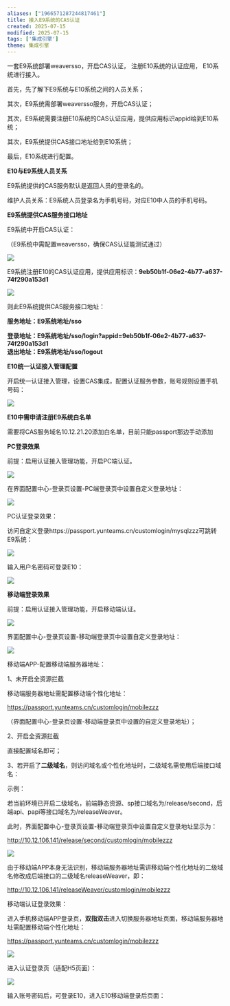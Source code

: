```yaml
---
aliases: ["1966571287244817461"]
title: 接入E9系统的CAS认证
created: 2025-07-15
modified: 2025-07-15
tags: ['集成引擎']
theme: 集成引擎
---
```


一套E9系统部署weaversso，开启CAS认证， 注册E10系统的认证应用， E10系统进行接入。

首先，先了解下E9系统与E10系统之间的人员关系；

其次，E9系统需部署weaversso服务，开启CAS认证；

其次，E9系统需要注册E10系统的CAS认证应用，提供应用标识appid给到E10系统；

其次，E9系统提供CAS接口地址给到E10系统；

最后，E10系统进行配置。

**E10与E9系统人员关系**

E9系统提供的CAS服务默认是返回人员的登录名的。

维护人员关系：E9系统人员登录名为手机号码，对应E10中人员的手机号码。

**E9系统提供CAS服务接口地址**

E9系统中开启CAS认证：

（E9系统中需配置weaversso，确保CAS认证能测试通过）

![](https://myhelpdoc.oss-cn-heyuan.aliyuncs.com/mdimages/dfc0efae9367aade967af16d5c8a6ff2.jpg)

E9系统注册E10的CAS认证应用，提供应用标识：**9eb50b1f-06e2-4b77-a637-74f290a153d1**

![](https://myhelpdoc.oss-cn-heyuan.aliyuncs.com/mdimages/859a493715151353fb196fe615afd7ff.jpg)

则此E9系统提供CAS服务接口地址：

**服务地址：E9系统地址/sso**

**登录地址：E9系统地址/sso/login?appid=9eb50b1f-06e2-4b77-a637-74f290a153d1  
退出地址：E9系统地址/sso/logout**

**E10统一认证接入管理配置**

开启统一认证接入管理，设置CAS集成，配置认证服务参数，账号规则设置手机号码：

![](https://myhelpdoc.oss-cn-heyuan.aliyuncs.com/mdimages/1cb04a719dfde22c97faf15b40a48a8b.jpg)

**E10中需申请注册E9系统白名单**

需要将CAS服务域名10.12.21.20添加白名单，目前只能passport那边手动添加

**PC登录效果**

前提：启用认证接入管理功能，开启PC端认证。

![](https://myhelpdoc.oss-cn-heyuan.aliyuncs.com/mdimages/91301c468970ea7f89d9f16af631adda.jpg)

在界面配置中心-登录页设置-PC端登录页中设置自定义登录地址：

![](https://myhelpdoc.oss-cn-heyuan.aliyuncs.com/mdimages/239ad20c3adfa79f3cdae15aacd090a7.jpg)

PC认证登录效果：

访问自定义登录https://passport.yunteams.cn/customlogin/mysqlzzz可跳转E9系统：

![](https://myhelpdoc.oss-cn-heyuan.aliyuncs.com/mdimages/621b8b04e122fc340d8d7424495471b7.jpg)

输入用户名密码可登录E10：

![](https://myhelpdoc.oss-cn-heyuan.aliyuncs.com/mdimages/2a5eb2ee9370585edf8c145c82c73fcb.jpg)

**移动端登录效果**

前提：启用认证接入管理功能，开启移动端认证。

![](https://myhelpdoc.oss-cn-heyuan.aliyuncs.com/mdimages/f5df2eecc4018e3dacbc4082bf3b477f.jpg)

界面配置中心-登录页设置-移动端登录页中设置自定义登录地址：

![](https://myhelpdoc.oss-cn-heyuan.aliyuncs.com/mdimages/ce391b4ffebdec8a8517dd9eaa268450.jpg)

移动端APP-配置移动端服务器地址：

1、未开启全资源拦截

移动端服务器地址需配置移动端个性化地址：

https://passport.yunteams.cn/customlogin/mobilezzz

（界面配置中心-登录页设置-移动端登录页中设置的自定义登录地址）；

2、开启全资源拦截

直接配置域名即可；

3、若开启了**二级域名**，则访问域名或个性化地址时，二级域名需使用后端接口域名：

示例：

若当前环境已开启二级域名，前端静态资源、sp接口域名为/release/second，后端api、papi等接口域名为/releaseWeaver。

此时，界面配置中心-登录页设置-移动端登录页中设置自定义登录地址显示为：

http://10.12.106.141/release/second/customlogin/mobilezzz

![](https://myhelpdoc.oss-cn-heyuan.aliyuncs.com/mdimages/853875ff9e6776748fcd22a32bcb9215.jpg)

由于移动端APP本身无法识别，移动端服务器地址需讲移动端个性化地址的二级域名修改成后端接口的二级域名releaseWeaver，即：

http://10.12.106.141/releaseWeaver/customlogin/mobilezzz

移动端认证登录效果：

进入手机移动端APP登录页，**双指双击**进入切换服务器地址页面，移动端服务器地址需配置移动端个性化地址：

https://passport.yunteams.cn/customlogin/mobilezzz

![](https://myhelpdoc.oss-cn-heyuan.aliyuncs.com/mdimages/b3760d152180bc701283ffbffa3a7d4d.jpg)

进入认证登录页（适配H5页面）：

![](https://myhelpdoc.oss-cn-heyuan.aliyuncs.com/mdimages/fac58a699e3a284d3c74dad907e86cab.jpg)

输入账号密码后，可登录E10，进入E10移动端登录后页面：

